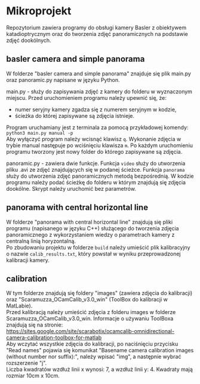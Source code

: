 # Mikroprojekt
Repozytorium zawiera programy do obsługi kamery Basler z obiektywem katadioptrycznym oraz do tworzenia zdjęć panoramicznych na podstawie zdjęć dookólnych.


## basler camera and simple panorama  
W folderze "basler camera and simple panorama" znajduje się plik main.py oraz panoramic.py napisane w języku Python.

main.py - służy do zapisywania zdjęć z kamery do folderu w wyznaczonym miejscu. Przed uruchomieniem programu należy upewnić się, że:
- numer seryjny kamery zgadza się z numerem seryjnym w kodzie,
- ścieżka do której zapisywane są zdjęcia istnieje.

Program uruchamiany jest z terminala za pomocą przykładowej komendy: `python3 main.py manual -p`  
Aby wyłączyć program należy wcisnąć klawisz `q`. Wykonanie zdjęcia w trybie manual następuje po wciśnięciu klawisza `m`.
Po każdym uruchomieniu programu tworzony jest nowy folder do którego zapisywane są zdjęcia.

panoramic.py - zawiera dwie funkcje. Funkcja `video` służy do utworzenia pliku .avi ze zdjęć znajdujących się w podanej ścieżce. Funkcja `panorama` służy do utworzenia zdjęć panoramicznych metodą bezpośrednią. W kodzie programu należy podać ścieżkę do folderu w którym znajdują się zdjęcia dookólne. Skrypt należy uruchomić bez parametrów.

## panorama with central horizontal line  
W folderze "panorama with central horizontal line" znajdują się pliki programu (napisanego w języku C++) służącego do tworzenia zdjęcia panoramicznego z wykorzystaniem wiedzy o parametrach kamery z centralną linią horyzontalną.  
Po zbudowaniu projektu w folderze `build` należy umieścić plik kalibracyjny o nazwie `calib_results.txt`, który powstał w wyniku przeprowadzonej kalibracji kamery.

## calibration
W tym folderze znajdują się foldery "images" (zawiera zdjęcia do kalibracji) oraz "Scaramuzza_OCamCalib_v3.0_win" (ToolBox do kalibracji w MatLabie).  
Przed kalibracją należy umieścić zdjęcia z folderu images w folderze Scaramuzza_OCamCalib_v3.0_win. Informacje o używaniu ToolBoxa znajdują się na stronie:  
https://sites.google.com/site/scarabotix/ocamcalib-omnidirectional-camera-calibration-toolbox-for-matlab  
Aby wczytać wszystkie zdjęcia do kalibracji, po naciśnięciu przycisku "Read names" pojawia się komunikat "Basename camera calibration images (without number nor suffix):", należy wpisać "img", a następnie wybrać rozszerzenie "j".  
Liczba kwadratów wzdłuż linii x wynosi: 7, a wzdłuż linii y: 4. Kwadraty mają rozmiar 10cm x 10cm.
